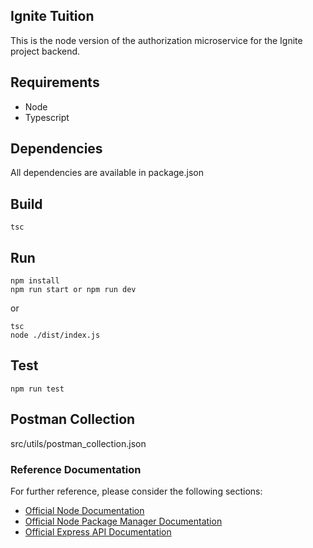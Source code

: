 ## Ignite Tuition

This is the node version of the authorization microservice for the Ignite project backend.

## Requirements

- Node
- Typescript

## Dependencies

All dependencies are available in package.json

## Build

```
tsc
```

## Run

```
npm install
npm run start or npm run dev
```

or

```
tsc
node ./dist/index.js
```

## Test

```
npm run test
```

## Postman Collection

src/utils/postman_collection.json

### Reference Documentation

For further reference, please consider the following sections:

- [Official Node Documentation](https://nodejs.org/en/docs)
- [Official Node Package Manager Documentation](https://docs.npmjs.com/)
- [Official Express API Documentation](https://expressjs.com/en/5x/api.html)
